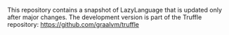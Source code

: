 This repository contains a snapshot of LazyLanguage that is updated only after major changes. The development version is part of the Truffle repository: https://github.com/graalvm/truffle
